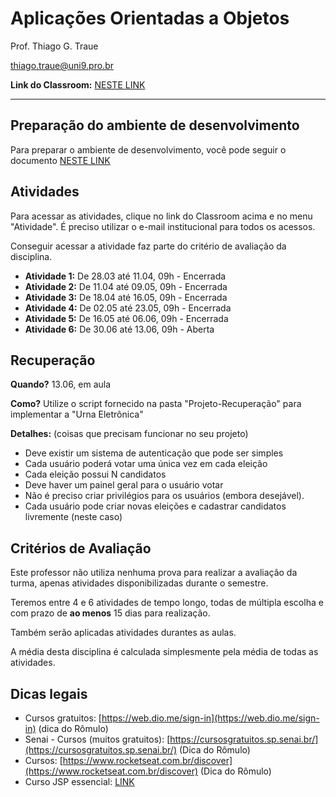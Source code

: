 # Aplicações Orientadas a Objetos

Prof. Thiago G. Traue

thiago.traue@uni9.pro.br

**Link do Classroom:** [NESTE LINK](https://classroom.google.com/c/NDY1OTgxOTIxMDE1?cjc=4ujfqrh)

---

## Preparação do ambiente de desenvolvimento

Para preparar o ambiente de desenvolvimento, você pode seguir o documento [NESTE LINK](https://docs.google.com/document/d/1ZW4JEaOXtpTkfoPwhcFJp44DrcqnU1O_4PvesLhmEpo/edit?usp=sharing)

## Atividades

Para acessar as atividades, clique no link do Classroom acima e no menu "Atividade". É preciso utilizar o e-mail institucional para todos os acessos.

Conseguir acessar a atividade faz parte do critério de avaliação da disciplina.

- **Atividade 1:** De 28.03 até 11.04, 09h - Encerrada
- **Atividade 2:** De 11.04 até 09.05, 09h - Encerrada
- **Atividade 3:** De 18.04 até 16.05, 09h - Encerrada
- **Atividade 4:** De 02.05 até 23.05, 09h - Encerrada
- **Atividade 5:** De 16.05 até 06.06, 09h - Encerrada
- **Atividade 6:** De 30.06 até 13.06, 09h - Aberta

## Recuperação

**Quando?** 13.06, em aula

**Como?** Utilize o script fornecido na pasta "Projeto-Recuperação" para implementar a "Urna Eletrônica"

**Detalhes:** (coisas que precisam funcionar no seu projeto)

- Deve existir um sistema de autenticação que pode ser simples
- Cada usuário poderá votar uma única vez em cada eleição
- Cada eleição possui N candidatos
- Deve haver um painel geral para o usuário votar
- Não é preciso criar privilégios para os usuários (embora desejável).
- Cada usuário pode criar novas eleições e cadastrar candidatos livremente (neste caso)

## Critérios de Avaliação

Este professor não utiliza nenhuma prova para realizar a avaliação da turma, apenas atividades disponibilizadas durante o semestre.

Teremos entre 4 e 6 atividades de tempo longo, todas de múltipla escolha e com prazo de **ao menos** 15 dias para realização.

Também serão aplicadas atividades durantes as aulas.

A média desta disciplina é calculada simplesmente pela média de todas as atividades.

## Dicas legais

- Cursos gratuitos: [https://web.dio.me/sign-in](https://web.dio.me/sign-in) (dica do Rômulo)
- Senai - Cursos (muitos gratuitos): [https://cursosgratuitos.sp.senai.br/](https://cursosgratuitos.sp.senai.br/) (Dica do Rômulo)
- Cursos: [https://www.rocketseat.com.br/discover](https://www.rocketseat.com.br/discover) (Dica do Rômulo)
- Curso JSP essencial: [LINK](https://www.cursou.com.br/informatica/programacao/java/jsp-essencial-java-ee/)